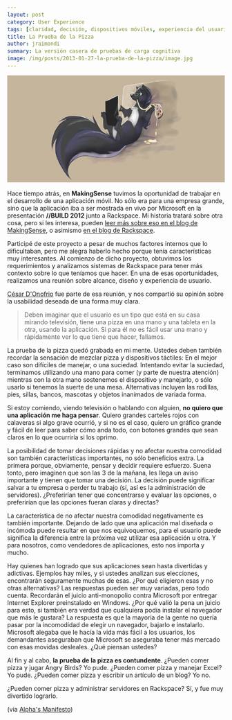 ```yaml
---
layout: post
category: User Experience
tags: [claridad, decisión, dispositivos móviles, experiencia del usuario, mobile, pizza, Rackspace, user experience, UX]
title: La Prueba de la Pizza
author: jraimondi
summary: La versión casera de pruebas de carga cognitiva
image: /img/posts/2013-01-27-la-prueba-de-la-pizza/image.jpg
---
```


![Pizza](/img/posts/2013-01-27-la-prueba-de-la-pizza/Pizza.jpg)

Hace tiempo atrás, en **MakingSense** tuvimos la oportunidad de trabajar en el desarrollo de una aplicación móvil. No sólo era para una empresa grande, sino que la aplicación iba a ser mostrada en vivo por Microsoft en la presentación **//BUILD 2012** junto a Rackspace. Mi historia tratará sobre otra cosa, pero si les interesa, pueden [leer más sobre eso en el blog de MakingSense](http://blog.makingsense.com/2012/11/windows-8-app-with-rackspace/), o asimismo [en el blog de Rackspace](http://www.rackspace.com/blog/manage-the-rackspace-open-cloud-with-windows-8/).

Participé de este proyecto a pesar de muchos factores internos que lo dificultaban, pero me alegra haberlo hecho porque tenía características muy interesantes. Al comienzo de dicho proyecto, obtuvimos los requerimientos y analizamos sistemas de Rackspace para tener más contexto sobre lo que teníamos que hacer. En una de esas oportunidades, realizamos una reunión sobre alcance, diseño y experiencia de usuario.

[César D'Onofrio](https://twitter.com/CesarDOnofrio) fue parte de esa reunión, y nos compartió su opinión sobre la usabilidad deseada de una forma muy clara.

> Deben imaginar que el usuario es un tipo que está en su casa mirando televisión, tiene una pizza en una mano y una tableta en la otra, usando la aplicación. Si para él no es fácil usar una mano y rápidamente ver lo que tiene que hacer, fallamos.

La prueba de la pizza quedó grabada en mi mente. Ustedes deben también recordar la sensación de mezclar pizza y dispositivos táctiles: En el mejor caso son difíciles de manejar, o una suciedad. Intentando evitar la suciedad, terminamos utilizando una mano para comer (y parte de nuestra atención) mientras con la otra mano sostenemos el dispositivo y manejarlo, o sólo usarlo si tenemos la suerte de una mesa. Alternativas incluyen las rodillas, pies, sillas, bancos, mascotas y objetos inanimados de variada forma.

Si estoy comiendo, viendo televisión o hablando con alguien, **no quiero que una aplicación me haga pensar**. Quiero grandes carteles rojos con calaveras si algo grave ocurrió, y si no es el caso, quiero un gráfico grande y fácil de leer para saber cómo anda todo, con botones grandes que sean claros en lo que ocurriría si los oprimo.

La posibilidad de tomar decisiones rápidas y no afectar nuestra comodidad son también características importantes, no sólo beneficios extra. La primera porque, obviamente, pensar y decidir requiere esfuerzo. Suena tonto, pero imaginen que son las 3 de la mañana, les llega un aviso importante y tienen que tomar una decisión. La decisión puede significar salvar a tu empresa o perder tu trabajo (sí, así es la administración de servidores). ¿Preferirían tener que concentrarse y evaluar las opciones, o preferirían que las opciones fueran claras y directas?

La característica de no afectar nuestra comodidad negativamente es también importante. Dejando de lado que una aplicación mal diseñada o incómoda puede resultar en que nos equivoquemos, para el usuario puede significa la diferencia entre la próxima vez utilizar esa aplicación u otra. Y para nosotros, como vendedores de aplicaciones, esto nos importa y mucho.

Hay quienes han logrado que sus aplicaciones sean hasta divertidas y adictivas. Ejemplos hay miles, y si ustedes analizan sus elecciones, encontrarán seguramente muchas de esas. ¿Por qué eligieron esas y no otras alternativas? Las respuestas pueden ser muy variadas, pero todo cuenta. Recordarán el juicio anti-monopolio contra Microsoft por entregar Internet Explorer preinstalado en Windows. ¿Por qué valió la pena un juicio para esto, si también era verdad que cualquiera podía instalar el navegador que más le gustara? La respuesta es que la mayoría de la gente no quería pasar por la incomodidad de elegir un navegador, bajarlo e instalarlo. Microsoft alegaba que le hacía la vida más fácil a los usuarios, los demandantes aseguraban que Microsoft se aseguraba tener más mercado con esas movidas desleales. ¿Qué piensan ustedes?

Al fin y al cabo, **la prueba de la pizza es contundente**. ¿Pueden comer pizza y jugar Angry Birds? Yo pude. ¿Pueden comer pizza y manejar Excel? Yo pude. ¿Pueden comer pizza y escribir un artículo de un blog? Yo no.

¿Pueden comer pizza y administrar servidores en Rackspace? Sí, y fue muy divertido lograrlo.

(via [Alpha's Manifesto](http://blog.alphasmanifesto.com/2013/01/26/la-prueba-de-la-pizza/))
